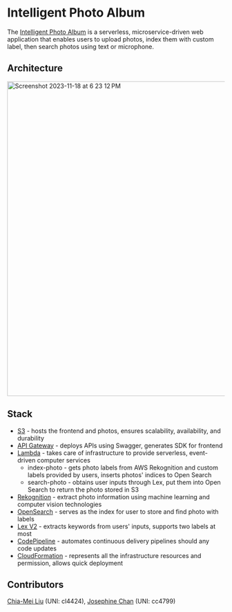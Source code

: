 # Intelligent Photo Album

The [Intelligent Photo Album](http://deployment-hw2cloudformationhostingbucket-l7tdoaxzw9nb.s3-website-us-east-1.amazonaws.com/) is a serverless, microservice-driven web application that enables users to upload photos, index them with custom label, then search photos using text or microphone. 

## Architecture 
<img width="728" alt="Screenshot 2023-11-18 at 6 23 12 PM" src="https://github.com/madiliu/intelligent_photo_album/assets/90917906/6ef79273-7dd0-4a82-a9a3-723bfe306c83">

## Stack
* [S3](https://aws.amazon.com/s3/) - hosts the frontend and photos, ensures scalability, availability, and durability
* [API Gateway](https://aws.amazon.com/apigateway/) - deploys APIs using Swagger, generates SDK for frontend
* [Lambda](https://aws.amazon.com/lambda/) - takes care of infrastructure to provide serverless, event-driven computer services
  * index-photo - gets photo labels from AWS Rekognition and custom labels provided by users, inserts photos' indices to Open Search
  * search-photo - obtains user inputs through Lex, put them into Open Search to return the photo stored in S3
* [Rekognition](https://aws.amazon.com/tw/rekognition/) - extract photo information using machine learning and computer vision technologies
* [OpenSearch](https://console.aws.amazon.com/es/home) - serves as the index for user to store and find photo with labels 
* [Lex V2](https://aws.amazon.com/lex/) - extracts keywords from users' inputs, supports two labels at most
* [CodePipeline](https://aws.amazon.com/codepipeline/) - automates continuous delivery pipelines should any code updates
* [CloudFormation](https://aws.amazon.com/tw/cloudformation/) - represents all the infrastructure resources and permission, allows quick deployment

## Contributors
[Chia-Mei Liu](https://github.com/madiliu) (UNI: cl4424), [Josephine Chan](https://github.com/honey-grapes) (UNI: cc4799)
